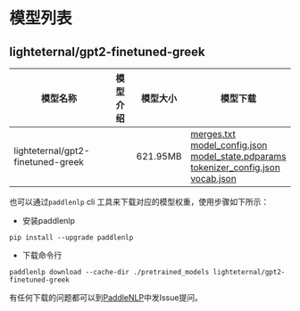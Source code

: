 #  模型列表

## lighteternal/gpt2-finetuned-greek

| 模型名称 | 模型介绍 | 模型大小  | 模型下载 |
| --- | --- | --- | --- |
|lighteternal/gpt2-finetuned-greek|  | 621.95MB | [merges.txt](https://bj.bcebos.com/paddlenlp/models/community/lighteternal/gpt2-finetuned-greek/merges.txt)<br>[model_config.json](https://bj.bcebos.com/paddlenlp/models/community/lighteternal/gpt2-finetuned-greek/model_config.json)<br>[model_state.pdparams](https://bj.bcebos.com/paddlenlp/models/community/lighteternal/gpt2-finetuned-greek/model_state.pdparams)<br>[tokenizer_config.json](https://bj.bcebos.com/paddlenlp/models/community/lighteternal/gpt2-finetuned-greek/tokenizer_config.json)<br>[vocab.json](https://bj.bcebos.com/paddlenlp/models/community/lighteternal/gpt2-finetuned-greek/vocab.json) |

也可以通过`paddlenlp` cli 工具来下载对应的模型权重，使用步骤如下所示：

* 安装paddlenlp

```shell
pip install --upgrade paddlenlp
```

* 下载命令行

```shell
paddlenlp download --cache-dir ./pretrained_models lighteternal/gpt2-finetuned-greek
```

有任何下载的问题都可以到[PaddleNLP](https://github.com/PaddlePaddle/PaddleNLP)中发Issue提问。